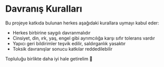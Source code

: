 # Davranış Kuralları

Bu projeye katkıda bulunan herkes aşağıdaki kurallara uymayı kabul eder:

- Herkes birbirine saygılı davranmalıdır
- Cinsiyet, din, ırk, yaş, engel gibi ayrımcılığa karşı sıfır tolerans vardır
- Yapıcı geri bildirimler teşvik edilir, saldırganlık yasaktır
- Toksik davranışlar sonucu katkılar reddedilebilir

Topluluğu birlikte daha iyi hale getirelim 💙
